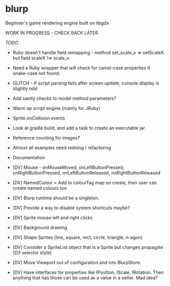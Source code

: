 # blurp
Beginner's game rendering engine built on libgdx

WORK IN PROGRESS - CHECK BACK LATER

*TODO*
* Ruby doesn't handle field remapping - method set_scale_x => setScaleX, but field scaleX !=> scale_x
* Need a Ruby wrapper that will check for camel-case properties if snake-case not found.
* GLITCH - If script parsing fails after screen.update, console display is slightly odd
* Add sanity checks to model method parameters?
* Warm up script engine (mainly for JRuby)
* Sprite.onCollision events
* Look at gradle build, and add a task to create an executable jar
* Reference counting for images?
* Almost all examples need redoing / refactoring
* Documentation

* [DV] Mouse - onMouseMoved, onLeftButtonPressed, onRightButtonPressed, onLeftButtonReleased, onRightButtonReleased
* [DV] NamedColour = Add to colourTag map on create, then user can create named colours too
* [DV] Blurp runtime should be a singleton.
* [DV] Provide a way to disable system shortcuts maybe?
* [DV] Sprite mouse left and right clicks
* [DV] Background drawing
* [DV] Shape Sprites (line, square, rect, circle, triangle, n-agon)
* [DV] Consider a SpriteList object that is a Sprite but changes propagate (D3 selector style)
* [DV] Move Viewport out of configuration and into BlurpStore.
* [DV] Have interfaces for properties like IPosition, IScale, IRotation. Then anything that has those can be used as a value in a setter. Mad idea?



